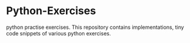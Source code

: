 # Python-Exercises
python practise exercises.
This repository contains implementations, tiny code snippets of various python exercises.
